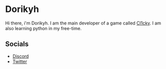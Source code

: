 # Dorikyh
Hi there, i'm Dorikyh.
I am the main developer of a game called [Cl1cky](https://dorikyh.itch.io/Cl1cky).
I am also learning python in my free-time.

## Socials
* [Discord](https://discord) 
* [Twitter](https://twitter.com/dorikyh)
